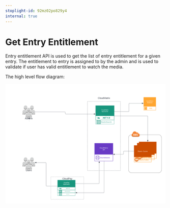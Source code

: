 ```yaml
---
stoplight-id: 92mz02po829y4
internal: true
---
```


# Get Entry Entitlement

Entry entitlement API is used to get the list of entry entitlement for a given entry. The entitlement to entry is assigned to by the admin and is used to validate if user has valid entitlement to watch the media.

The high level flow diagram:

<img src="../../assets/images/Entry-Entitlement.png" alt="CloudMatrix Entitlement API" width="900" style="align:center"/>
